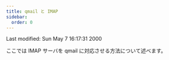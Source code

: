 ```yaml
---
title: qmail と IMAP
sidebar:
  order: 0
---
```


Last modified: Sun May 7 16:17:31 2000

ここでは IMAP サーバを qmail に対応させる方法について述べます。
